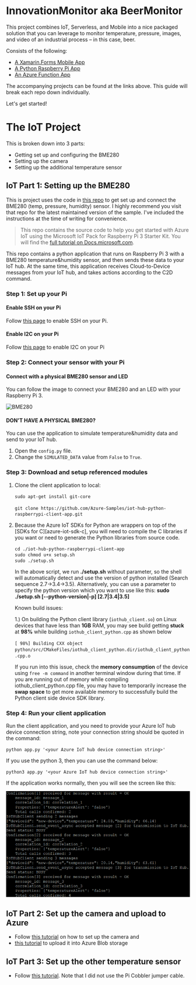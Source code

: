 # InnovationMonitor aka BeerMonitor

This project combines IoT, Serverless, and Mobile into a nice packaged solution that you can leverage to monitor temperature, pressure, images, and video of an industrial process – in this case, beer. 

Consists of the following:

- [A Xamarin.Forms Mobile App](https://github.com/IanLeatherbury/innovation-monitor-mobile)
- [A Python Raspberry Pi App](https://github.com/IanLeatherbury/innovation-monitor-razzberry-pi)
- [An Azure Function App](https://github.com/IanLeatherbury/innovation-monitor-functions)

The accompanying projects can be found at the links above. This guide will break each repo down individually.

Let's get started!

# The IoT Project

This is broken down into 3 parts:
- Getting set up and configuring the BME280
- Setting up the camera
- Setting up the additional temperature sensor

## IoT Part 1: Setting up the BME280

This is project uses the code in [this repo](https://github.com/Azure-Samples/iot-hub-python-raspberrypi-client-app) to get set up and connect the BME280 (temp, pressure, humidity) sensor. I highly recommend you visit that repo for the latest maintained version of the sample. I've included the instructions at the time of writing for convenience.

> This repo contains the source code to help you get started with Azure IoT using the Microsoft IoT Pack for Raspberry Pi 3 Starter Kit. You will find the [full tutorial on Docs.microsoft.com](https://docs.microsoft.com/en-us/azure/iot-hub/iot-hub-raspberry-pi-kit-c-get-started).

This repo contains a python application that runs on Raspberry Pi 3 with a BME280 temperature&humidity sensor, and then sends these data to your IoT hub. At the same time, this application receives Cloud-to-Device messages from your IoT hub, and takes actions according to the C2D command.

### Step 1: Set up your Pi
#### Enable SSH on your Pi
Follow [this page](https://www.raspberrypi.org/documentation/remote-access/ssh/) to enable SSH on your Pi.

#### Enable I2C on your Pi
Follow [this page](https://www.raspberrypi.org/documentation/configuration/raspi-config.md) to enable I2C on your Pi

### Step 2: Connect your sensor with your Pi
#### Connect with a physical BME280 sensor and LED
You can follow the image to connect your BME280 and an LED with your Raspberry Pi 3.

![BME280](https://docs.microsoft.com/en-us/azure/iot-hub/media/iot-hub-raspberry-pi-kit-node-get-started/3_raspberry-pi-sensor-connection.png)

#### DON'T HAVE A PHYSICAL BME280?
You can use the application to simulate temperature&humidity data and send to your IoT hub.
1. Open the `config.py` file.
2. Change the `SIMULATED_DATA` value from `False` to `True`.

### Step 3: Download and setup referenced modules

1. Clone the client application to local:

   ```
   sudo apt-get install git-core

   git clone https://github.com/Azure-Samples/iot-hub-python-raspberrypi-client-app.git

   ```

2. Because the Azure IoT SDKs for Python are wrappers on top of the [SDKs for C][azure-iot-sdk-c], you will need to compile the C libraries if you want or need to generate the Python libraries from source code.

   ```
   cd ./iot-hub-python-raspberrypi-client-app
   sudo chmod u+x setup.sh
   sudo ./setup.sh
   ```
   In the above script, we run **./setup.sh** without parameter, so the shell will automatically detect and use the version of python installed (Search sequence 2.7->3.4->3.5). Alternatively, you can use a parameter to specify the python version which you want to use like this: **sudo ./setup.sh [--python-version|-p] [2.7|3.4|3.5]**


    Known build issues:

    1.) On building the Python client library (`iothub_client.so`) on Linux devices that have less than **1GB** RAM, you may see build getting **stuck** at **98%** while building `iothub_client_python.cpp` as shown below

    ``[ 98%] Building CXX object python/src/CMakeFiles/iothub_client_python.dir/iothub_client_python.cpp.o``

    If you run into this issue, check the **memory consumption** of the device using `free -m command` in another terminal window during that time. If you are running out of memory while compiling iothub_client_python.cpp file, you may have to temporarily increase the **swap space** to get more available memory to successfully build the Python client side device SDK library.

### Step 4: Run your client application

Run the client application, and you need to provide your Azure IoT hub device connection string, note your connection string should be quoted in the command:
   ```
   python app.py '<your Azure IoT hub device connection string>'
   ```
If you use the python 3, then you can use the command below:
   ```
   python3 app.py '<your Azure IoT hub device connection string>'
   ```

If the application works normally, then you will see the screen like this:

![](./imgs/success.png)

## IoT Part 2: Set up the camera and upload to Azure

- Follow [this tutorial](https://www.raspberrypi.org/documentation/configuration/camera.md) on how to set up the camera and
- [this tutorial](https://edi.wang/post/2016/8/8/raspbian-picamera-upload-azure) to upload it into Azure Blob storage

## IoT Part 3: Set up the other temperature sensor
- Follow [this tutorial](https://cdn-learn.adafruit.com/downloads/pdf/adafruits-raspberry-pi-lesson-11-ds18b20-temperature-sensing.pdf). Note that I did not use the Pi Cobbler jumper cable.

